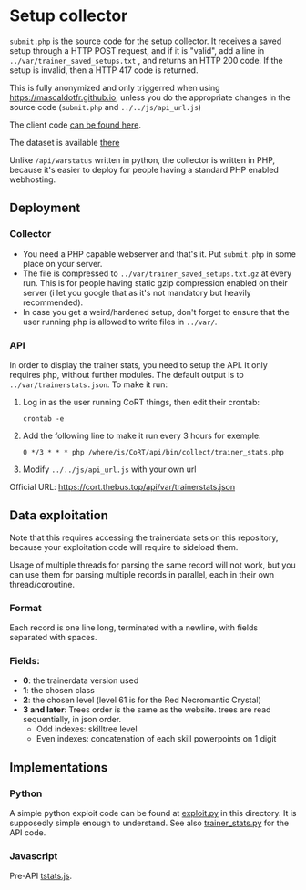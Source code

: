 # Setup collector

`submit.php` is the source code for the setup collector. It receives a saved
setup through a HTTP POST request, and if it is "valid", add a line in
`../var/trainer_saved_setups.txt` , and returns an HTTP 200 code. If the setup
is invalid, then a HTTP 417 code is returned.

This is fully anonymized and only triggerred when using
https://mascaldotfr.github.io, unless you do the appropriate changes in the
source code (`submit.php` and `../../js/api_url.js`)

The client code [can be found here](https://github.com/mascaldotfr/CoRT/commit/677a0c6cac5f265a5cf7719857bf2db9a1b483e1).

The dataset is available [there](https://cort.thebus.top/api/var/trainer_saved_setups.txt)

Unlike `/api/warstatus` written in python, the collector is written in PHP, because
it's easier to deploy for people having a standard PHP enabled webhosting.

## Deployment

### Collector

- You need a PHP capable webserver and that's it. Put `submit.php` in some place on your server.
- The file is compressed to `../var/trainer_saved_setups.txt.gz` at every run.
  This is for people having static gzip compression enabled on their server (i
  let you google that as it's not mandatory but heavily recommended).
- In case you get a weird/hardened setup, don't forget to ensure that the user running
  php is allowed to write files in `../var/`.

### API

In order to display the trainer stats, you need to setup the API. It only
requires php, without further modules. The default output is to
`../var/trainerstats.json`. To make it run:

1. Log in as the user running CoRT things, then edit their crontab:
	```
	crontab -e
	```
2. Add the following line to make it run every 3 hours for exemple:
	```
	0 */3 * * * php /where/is/CoRT/api/bin/collect/trainer_stats.php
	```
3. Modify `../../js/api_url.js` with your own url

Official URL: https://cort.thebus.top/api/var/trainerstats.json

## Data exploitation

Note that this requires accessing the trainerdata sets on this repository,
because your exploitation code will require to sideload them.

Usage of multiple threads for parsing the same record will not work, but you
can use them for parsing multiple records in parallel, each in their own
thread/coroutine.

### Format

Each record is one line long, terminated with a newline, with fields separated
with spaces.

### Fields:

- **0**: the trainerdata version used
- **1**: the chosen class
- **2**: the chosen level (level 61 is for the Red Necromantic Crystal)
- **3 and later**: Trees order is the same as the website. trees are read
                   sequentially, in json order.
    - Odd indexes: skilltree level
    - Even indexes: concatenation of each skill powerpoints on 1 digit

## Implementations

### Python

A simple python exploit code can be found at [exploit.py](exploit.py) in this
directory. It is supposedly simple enough to understand. See also
[trainer_stats.py](trainer_stats.py) for the API code.

### Javascript

Pre-API [tstats.js](https://github.com/mascaldotfr/CoRT/blob/154b8cf8aea81fe9b3dc2c9a44c3fdc6b5fa2741/js/tstats.js).
